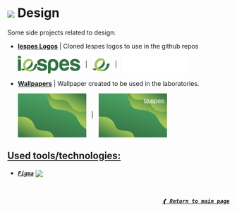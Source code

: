 # <img height="32px" align="center" src="https://cdn.jsdelivr.net/gh/devicons/devicon/icons/figma/figma-original.svg"/>&nbsp;**Design**

Some side projects related to design:

- [**Iespes Logos**] | Cloned Iespes logos to use in the github repos

  <img height="40px" align="center" src="./logos/logo.svg">
  &nbsp; | &nbsp;
  <img height="30px" align="center" src="./logos/logo_mini.svg">
  &nbsp; | &nbsp;
  <img height="40px" align="center" src="./logos/logo_glass.svg">

- [**Wallpapers**] | Wallpaper created to be used in the laboratories.

  <img height="100px" align="center" src="./wallpapers/background.png">
  &nbsp; | &nbsp;
  <img height="100px" align="center" src="./wallpapers/wallpaper.png">

## [**Used tools/technologies:**](#used-toolstechnologies)

- [**_`Figma`_**] [<img height="22px" align="center" src="https://cdn.jsdelivr.net/gh/devicons/devicon/icons/figma/figma-original.svg"/>]

<br>

<div align="right">

[**_`❰ Return to main page`_**](https://github.com/dreisss/iespes-extra)

<div>

[**iespes logos**]: ./logos
[**Wallpapers**]: ./wallpapers
[**_`figma`_**]: https://www.figma.com/design/
[<img height="22px" align="center" src="https://cdn.jsdelivr.net/gh/devicons/devicon/icons/figma/figma-original.svg"/>]: https://www.figma.com/design/
